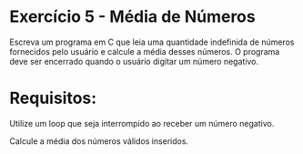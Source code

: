 # Exercício 5 - Média de Números
Escreva um programa em C que leia uma quantidade indefinida de números fornecidos pelo usuário e calcule a média desses números. O programa deve ser encerrado quando o usuário digitar um número negativo.

# Requisitos:
Utilize um loop que seja interrompido ao receber um número negativo.

Calcule a média dos números válidos inseridos.
